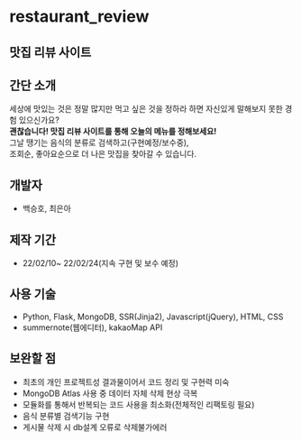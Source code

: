 # restaurant_review
맛집 리뷰 사이트 
---
## 간단 소개 ##
세상에 맛있는 것은 정말 많지만 먹고 싶은 것을 정하라 하면 자신있게 말해보지 못한 경험 있으신가요?<br>
**괜찮습니다! 맛집 리뷰 사이트를 통해 오늘의 메뉴를 정해보세요!**<br>
그날 땡기는 음식의 분류로 검색하고(구현예정/보수중), <br>
조회순, 좋아요순으로 더 나은 맛집을 찾아갈 수 있습니다. 

## 개발자 ##
- 백승호, 최은아

## 제작 기간 ##
- 22/02/10~ 22/02/24(지속 구현 및 보수 예정)

## 사용 기술 ##
- Python, Flask, MongoDB, SSR(Jinja2), Javascript(jQuery), HTML, CSS
- summernote(웹에디터), kakaoMap API

## 보완할 점 ##
- 최초의 개인 프로젝트성 결과물이어서 코드 정리 및 구현력 미숙
- MongoDB Atlas 사용 중 데이터 자체 삭제 현상 극복
- 모듈화를 통해서 반복되는 코드 사용을 최소화(전체적인 리팩토링 필요)
- 음식 분류별 검색기능 구현
- 게시물 삭제 시 db설계 오류로 삭제불가에러 
